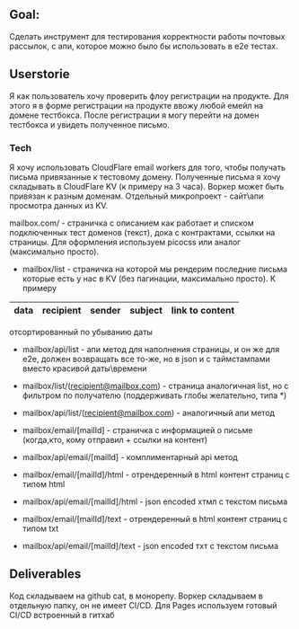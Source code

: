 ## Goal:
Сделать инструмент для тестирования корректности работы почтовых рассылок, с апи, которое можно было бы использовать в e2e тестах.

## Userstorie
Я как пользователь хочу проверить флоу регистрации на продукте. Для этого я в форме регистрации на продукте ввожу любой емейл на домене тестбокса. После регистрации я могу перейти на домен тестбокса и увидеть полученное письмо.

### Tech
Я хочу использовать CloudFlare email workers для того, чтобы получать письма привязанные к тестовому домену. Полученные письма я хочу складывать в CloudFlare KV (к примеру на 3 часа). Воркер может быть привязан к разным доменам. Отдельный микропроект - сайт\апи просмотра данных из KV.

mailbox.com/ - страничка с описанием как работает и списком подключенных тест доменов (текст), дока с контрактами, ссылки на страницы. Для оформления используем picocss или аналог (максимально просто).

- mailbox/list - страничка на которой мы рендерим последние письма которые есть у нас в KV (без пагинации, максимально просто). К примеру 

| data | recipient | sender | subject | link to content |
| ---- | --------- | ------ | ------- | --------------- |

отсортированный по убыванию даты

- mailbox/api/list - апи метод для наполнения страницы, и он же для e2e, должен возвращать все то-же, но в json и с таймстампами вместо красивой даты\времени

- mailbox/list/(recipient@mailbox.com) - страница аналогичная list, но с фильтром по получателю (поддерживать глобы желательно, типа *)

- mailbox/api/list/(recipient@mailbox.com) - аналогичный апи метод

- mailbox/email/[mailId] - страничка с информацией о письме (когда,кто, кому отправил + ссылки на контент)

- mailbox/api/email/[mailId] - комплиментарный api метод

- mailbox/email/[mailId]/html - отрендеренный в html контент страниц с типом html

- mailbox/api/email/[mailId]/html - json encoded хтмл с текстом письма

- mailbox/email/[mailId]/text - отрендеренный в html контент страниц c типом txt

- mailbox/api/email/[mailId]/text - json encoded тхт с текстом письма


## Deliverables
Код складываем на github cat, в монорепу. Воркер складываем в отдельную папку, он не имеет CI/CD. Для Pages используем готовый CI/CD встроенный в гитхаб